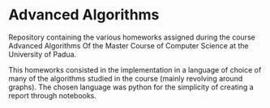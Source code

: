 # Advanced Algorithms

Repository containing the various homeworks assigned during the course Advanced Algorithms Of the Master Course of Computer Science at the University of Padua.   

This homeworks consisted in the implementation in a language of choice of many of the algorithms studied in the course (mainly revolving around graphs). The chosen language was python for the simplicity of creating a report through notebooks.
